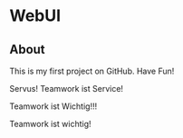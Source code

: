 # WebUI

## About
This is my first project on GitHub. Have Fun!

Servus!
Teamwork ist Service!

Teamwork ist Wichtig!!!

Teamwork ist wichtig!
